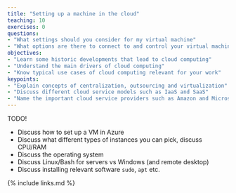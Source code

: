 ```yaml
---
title: "Setting up a machine in the cloud"
teaching: 10
exercises: 0
questions:
- "What settings should you consider for my virtual machine"
- "What options are there to connect to and control your virtual machine"
objectives:
- "Learn some historic developments that lead to cloud computing"
- "Understand the main drivers of cloud computing"
- "Know typical use cases of cloud computing relevant for your work"
keypoints:
- "Explain concepts of centralization, outsourcing and virtualization"
- "Discuss different cloud service models such as IaaS and SaaS"
- "Name the important cloud service providers such as Amazon and Microsoft"
---
```


TODO!

* Discuss how to set up a VM in Azure
* Discuss what different types of instances you can pick, discuss CPU/RAM
* Discuss the operating system
* Discuss Linux/Bash for servers vs Windows (and remote desktop)
* Discuss installing relevant software `sudo`, `apt` etc.

{% include links.md %}

